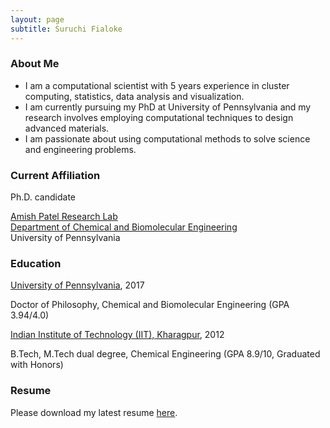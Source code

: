 ```yaml
---
layout: page
subtitle: Suruchi Fialoke
---
```


### About Me
- I am a computational scientist with 5 years experience in cluster computing, statistics, data analysis and visualization. 
- I am currently pursuing my PhD at University of Pennsylvania and my research involves employing computational techniques to design  advanced materials.
- I am passionate about using computational methods to solve science and engineering problems. 


### Current Affiliation
Ph.D. candidate

[Amish Patel Research Lab](http://patelgroup.seas.upenn.edu/)  
[Department of Chemical and Biomolecular Engineering](http://www.cbe.seas.upenn.edu/)  
University of Pennsylvania


### Education

[University of Pennsylvania](http://www.upenn.edu/), 2017

Doctor of Philosophy, Chemical and Biomolecular Engineering (GPA 3.94/4.0)

[Indian Institute of Technology (IIT), Kharagpur](http://iitkgp.ac.in/), 2012

B.Tech, M.Tech dual degree, Chemical Engineering	(GPA 8.9/10, Graduated with Honors)


### Resume 
Please download my latest resume [here]().

